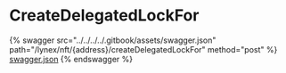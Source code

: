 # CreateDelegatedLockFor

{% swagger src="../../../../.gitbook/assets/swagger.json" path="/lynex/nft/{address}/createDelegatedLockFor" method="post" %}
[swagger.json](../../../../.gitbook/assets/swagger.json)
{% endswagger %}
